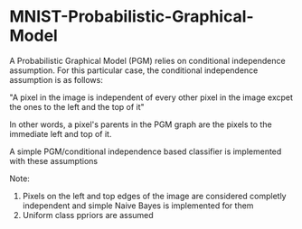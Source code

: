 # MNIST-Probabilistic-Graphical-Model
A Probabilistic Graphical Model (PGM) relies on conditional independence assumption. For this particular case, the conditional independence assumption is as follows:

"A pixel in the image is independent of every other pixel in the image excpet the ones to the left and the top of it"

In other words, a pixel's parents in the PGM graph are the pixels to the immediate left and top of it. 

A simple PGM/conditional independence based classifier is implemented with these assumptions

Note: 
1) Pixels on the left and top edges of the image are considered completly independent and simple Naive Bayes is implemented for them
2) Uniform class ppriors are assumed
